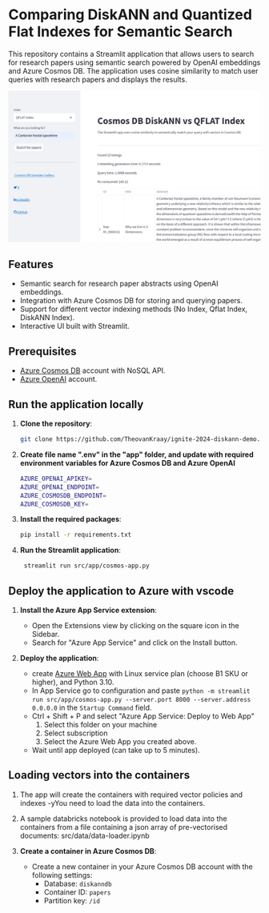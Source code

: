 # Comparing DiskANN and Quantized Flat Indexes for Semantic Search

This repository contains a Streamlit application that allows users to search for research papers using semantic search powered by OpenAI embeddings and Azure Cosmos DB. The application uses cosine similarity to match user queries with research papers and displays the results.

![screenshot](media/screen-shot.png)

## Features

- Semantic search for research paper abstracts using OpenAI embeddings.
- Integration with Azure Cosmos DB for storing and querying papers.
- Support for different vector indexing methods (No Index, Qflat Index, DiskANN Index).
- Interactive UI built with Streamlit.

## Prerequisites

- [Azure Cosmos DB](https://azure.microsoft.com/services/cosmos-db/) account with NoSQL API.
- [Azure OpenAI](https://azure.microsoft.com/products/ai-services/openai-service) account.

## Run the application locally

1. **Clone the repository**:
   ```sh
   git clone https://github.com/TheovanKraay/ignite-2024-diskann-demo.git
   ```

1. **Create file name ".env" in the "app" folder, and update with required environment variables for Azure Cosmos DB and Azure OpenAI**

   ```sh
   AZURE_OPENAI_APIKEY=
   AZURE_OPENAI_ENDPOINT=
   AZURE_COSMOSDB_ENDPOINT=
   AZURE_COSMOSDB_KEY=
   ```
   
1. **Install the required packages**:
   ```sh
   pip install -r requirements.txt
   ```
   
2. **Run the Streamlit application**:
   ```sh
    streamlit run src/app/cosmos-app.py
    ```

## Deploy the application to Azure with vscode

1. **Install the Azure App Service extension**:
   - Open the Extensions view by clicking on the square icon in the Sidebar.
   - Search for "Azure App Service" and click on the Install button.

2. **Deploy the application**:
   - create [Azure Web App](https://learn.microsoft.com/azure/app-service/overview) with Linux service plan (choose B1 SKU or higher), and Python 3.10.
   - In App Service go to configuration and paste `python -m streamlit run src/app/cosmos-app.py --server.port 8000 --server.address 0.0.0.0` in the `Startup Command` field.
   - Ctrl + Shift + P and select "Azure App Service: Deploy to Web App"
      1. Select this folder on your machine
      2. Select subscription
      3. Select the Azure Web App you created above.
   - Wait until app deployed (can take up to 5 minutes).

## Loading vectors into the containers

1. The app will create the containers with required vector policies and indexes -yYou need to load the data into the containers.
2. A sample databricks notebook is provided to load data into the containers from a file containing a json array of pre-vectorised documents: src/data/data-loader.ipynb

1. **Create a container in Azure Cosmos DB**:
   - Create a new container in your Azure Cosmos DB account with the following settings:
     - Database: `diskanndb`
     - Container ID: `papers`
     - Partition key: `/id`

   